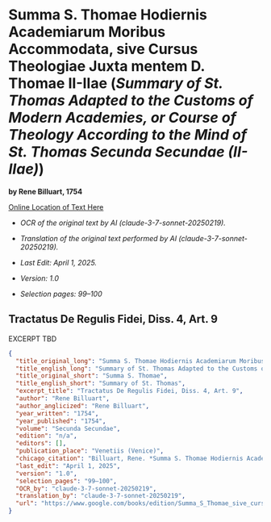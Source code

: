 # Summa S. Thomae Hodiernis Academiarum Moribus Accommodata, sive Cursus Theologiae Juxta mentem D. Thomae II-IIae (*Summary of St. Thomas Adapted to the Customs of Modern Academies, or Course of Theology According to the Mind of St. Thomas Secunda Secundae (II-IIae)*)

**by Rene Billuart, 1754**

[Online Location of Text Here](https://www.google.com/books/edition/Summa_S_Thomae_sive_cursus_theologiae/olylEC32KEsC?hl=en&gbpv=1&pg=PA99&printsec=frontcover)

- *OCR of the original text by AI (claude-3-7-sonnet-20250219).*

- *Translation of the original text performed by AI (claude-3-7-sonnet-20250219).*

- *Last Edit: April 1, 2025.*

- *Version: 1.0*

- *Selection pages: 99–100*

## Tractatus De Regulis Fidei, Diss. 4, Art. 9

EXCERPT TBD

```json
{
  "title_original_long": "Summa S. Thomae Hodiernis Academiarum Moribus Accommodata, sive Cursus Theologiae Juxta mentem D. Thomae",
  "title_english_long": "Summary of St. Thomas Adapted to the Customs of Modern Academies, or Course of Theology According to the Mind of St. Thomas",
  "title_original_short": "Summa S. Thomae",
  "title_english_short": "Summary of St. Thomas",
  "excerpt_title": "Tractatus De Regulis Fidei, Diss. 4, Art. 9",
  "author": "Rene Billuart",
  "author_anglicized": "Rene Billuart",
  "year_written": "1754",
  "year_published": "1754",
  "volume": "Secunda Secundae",
  "edition": "n/a",
  "editors": [],
  "publication_place": "Venetiis (Venice)",
  "chicago_citation": "Billuart, Rene. *Summa S. Thomae Hodiernis Academiarum Moribus Accommodata, sive Cursus Theologiae Juxta mentem D. Thomae*. Venetiis: Typis Petri Savioni, 1754.",
  "last_edit": "April 1, 2025",
  "version": "1.0",
  "selection_pages": "99–100",
  "OCR_by": "claude-3-7-sonnet-20250219",
  "translation_by": "claude-3-7-sonnet-20250219",
  "url": "https://www.google.com/books/edition/Summa_S_Thomae_sive_cursus_theologiae/olylEC32KEsC?hl=en&gbpv=1&pg=PA99&printsec=frontcover"
}

```
